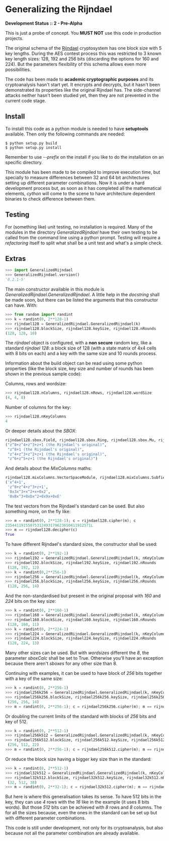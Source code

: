 Generalizing the Rijndael
=========================

**Development Status :: 2 - Pre-Alpha**

This is just a probe of concept. You **MUST NOT** use this code in production projects.

The original schema of the [Rijndael](http://en.wikipedia.org/wiki/Advanced_Encryption_Standard) cryptosystem has one block size with 5 key lengths. During the AES contest process this was restricted to 3 known key length sizes: 128, 192 and 256 bits (discarding the options for 160 and 224). But the parameters flexibility of this schema allows even more possibilities.

The code has been made to **academic cryptographic purposes** and its cryptoanalysis hasn't start yet. It encrypts and decrypts, but it hasn't been demonstrated its properties like the original Rijndael has. The side-channel attacks neither hasn't been studied yet, then they are not prevented in the current code stage.

Install
-------

To install this code as a python module is needed to have **setuptools** available. Then only the following commands are needed:

```
$ python setup.py build
$ python setup.py install
```

Remember to use *--prefix* on the install if you like to do the installation on an specific directory.

This module has been made to be compiled to improve execution time, but specially to measure differences between 32 and 64 bit architectures setting up different parameter combinations. Now it is under a hard development process but, as soon as it has completed all the mathematical elements, *cython* will come to the scene to have architecture dependent binaries to check difference between them.

Testing
-------

For (something like) unit testing, no installation is required. Many of the modules in the directory *GeneralizedRijndael* have their own testing to be called from the command line using a python prompt. Testing will require a *refactoring* itself to split what shall be a unit test and what's a simple 
check.

Extras
------

```python
>>> import GeneralizedRijndael
>>> GeneralizedRijndael.version()
'0.2.1-5'
```

The main constructor available in this module is *GeneralizedRijndael.GeneralizedRijndael*. A little help in the *docstring* shall be made soon, but there can be listed the arguments that this constructor can have. With:

```python
>>> from random import randint
>>> k = randint(0, 2**128-1)
>>> rijndael128 = GeneralizedRijndael.GeneralizedRijndael(k)
>>> rijndael128.blockSize, rijndael128.keySize, rijndael128.nRounds
(128, 128, 10)
```

The *rijndael* object is configured, with a **non secure** random key, like a standard *rijndael 128*: a block size of 128 (with a state matrix of 4x4 cells with 8 bits on each) and a key with the same size and 10 rounds process.

Information about the build object can be read using some python properties (like the block size, key size and number of rounds has been shown in the previous sample code):

Columns, rows and wordsize:
```python
>>> rijndael128.nColumns, rijndael128.nRows, rijndael128.wordSize
(4, 4, 8)
```

Number of columns for the key:

```python
>>> rijndael128.nKeyColumns
4
```

Or deeper details about the *SBOX*:

```python
rijndael128.sbox.Field, rijndael128.sbox.Ring, rijndael128.sbox.Mu, rijndael128.sbox.NuOut
("z^8+z^4+z^3+z+1 (the Rijndael's original)",
 "z^8+1 (the Rijndael's original)",
 "z^4+z^3+z^2+z+1 (the Rijndael's original)",
 "z^6+z^5+z+1 (the Rijndael's original)")
```

And details about the *MixColumns* maths:

```python
rijndael128.mixColumns.VectorSpaceModule, rijndael128.mixColumns.Subfield, rijndael128.mixColumns.Cx, rijndael128.mixColumns.Dx
('x^4+1',
 'z^8+z^4+z^3+z+1',
 '0x3x^3+x^2+x+0x2',
 '0xBx^3+0xDx^2+0x9x+0xE'
```

The test vectors from the Rijndael's standard can be used. But also something more, on the fly like:

```python
>>> m = randint(0, 2**128-1); c = rijndael128.cipher(m); c
23544119155075312493179623650411912571L
>>> m == rijndael128.decipher(c)
True
```
To have different Rijndael's standard sizes, the constructor shall be used:

```python
>>> k = randint(0, 2**192-1)
>>> rijndael192 = GeneralizedRijndael.GeneralizedRijndael(k, nKeyColumns=6)
>>> rijndael192.blockSize, rijndael192.keySize, rijndael192.nRounds
 (128, 192, 12)
>>> k = randint(0,2**256-1)
>>> rijndael256 = GeneralizedRijndael.GeneralizedRijndael(k, nKeyColumns=8)
>>> rijndael256.blockSize, rijndael256.keySize, rijndael256.nRounds
 (128, 256, 14)
```

And the non-standardised but present in the original proposal with *160* and 
*224* bits on the key size:

```python
>>> k = randint(0, 2**160-1)
>>> rijndael160 = GeneralizedRijndael.GeneralizedRijndael(k, nKeyColumns=5)
>>> rijndael160.blockSize, rijndael160.keySize, rijndael160.nRounds
 (128, 160, 11)
>>> k = randint(0, 2**224-1)
>>> rijndael224 = GeneralizedRijndael.GeneralizedRijndael(k, nKeyColumns=7)
>>> rijndael224.blockSize, rijndael224.keySize, rijndael224.nRounds
 (128, 224, 13)
```

Many other sizes can be used. But with *wordsizes* different the *8*, the parameter *sboxCalc* shall be set to True. Otherwise you'll have an exception because there aren't *sboxes* for any other size than 8.

Continuing with examples, it can be used to have block of *256* bits together with a key of the same size:

```python
>>> k = randint(0, 2**256-1)
>>> rijndael256k256 = GeneralizedRijndael.GeneralizedRijndael(k, nKeyColumns=8, nColumns=8)
>>> rijndael256k256.blockSize, rijndael256k256.keySize, rijndael256k256.nRounds
 (256, 256, 14)
>>> m = randint(0, 2**256-1); c = rijndael256k256.cipher(m); m == rijndael256k256.decipher(c)
```

Or doubling the current limits of the standard with blocks of *256* bits and key of 512.

```python
>>> k = randint(0, 2**512-1)
>>> rijndael256k512 = GeneralizedRijndael.GeneralizedRijndael(k, nKeyColumns=16, nColumns=8)
>>> rijndael256k512.blockSize, rijndael256k512.keySize, rijndael256k512.nRounds
 (256, 512, 22)
>>> m = randint(0, 2**256-1); c = rijndael256k512.cipher(m); m == rijndael256k512.decipher(c)
```

Or reduce the block size having a bigger key size than in the standard:

```python
>>> k = randint(0, 2**512-1)
>>> rijndael32k512 = GeneralizedRijndael.GeneralizedRijndael(k, nKeyColumns=32, nColumns=2, nRows=2)
>>> rijndael32k512.blockSize, rijndael32k512.keySize, rijndael32k512.nRounds
 (32, 512, 38)
>>> m = randint(0, 2**32-1); c = rijndael32k512.cipher(m); m == rijndael32k512.decipher(c)
```

But here is where this generalisation takes its sense. To have 512 bits in the key, they can use *4* rows with the *16* like in the example (it uses 8 bits words). But those *512* bits can be achieved with *8* rows and *8* columns. The for all the sizes because, even the ones in the standard can be set up but with different parameter combinations.

This code is still under development, not only for its cryptoanalysis, but also because not all the parameter combination are already available.
